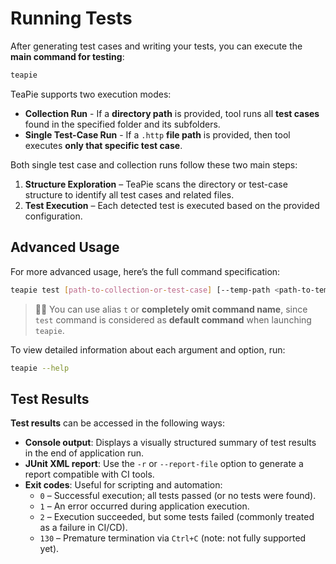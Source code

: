 # Running Tests

After generating test cases and writing your tests, you can execute the **main command for testing**:

```sh
teapie
```

TeaPie supports two execution modes:

- **Collection Run** - If a **directory path** is provided, tool runs all **test cases** found in the specified folder and its subfolders.
- **Single Test-Case Run** - If a `.http` **file path** is provided, then tool executes **only that specific test case**.

Both single test case and collection runs follow these two main steps:

1. **Structure Exploration** – TeaPie scans the directory or test-case structure to identify all test cases and related files.
2. **Test Execution** – Each detected test is executed based on the provided configuration.

## Advanced Usage

For more advanced usage, here’s the full command specification:

```sh
teapie test [path-to-collection-or-test-case] [--temp-path <path-to-temporary-folder>] [-d|--debug] [-v|--verbose] [-q|--quiet] [--log-level <minimal-log-level>] [--log-file <path-to-log-file>] [--log-file-log-level <minimal-log-level-for-log-file>] [-e|--env|--environment <environment-name>] [--env-file|--environment-file <path-to-environment-file>] [-r|--report-file <path-to-report-file>] [-i|--init-script|--initialization-script <path-to-initialization-script>] [--no-cache-vars|--no-cache-variables]
```

> 💁‍♂️ You can use alias `t` or **completely omit command name**, since `test` command is considered as **default command** when launching `teapie`.

To view detailed information about each argument and option, run:

```sh
teapie --help
```

## Test Results

**Test results** can be accessed in the following ways:

- **Console output**: Displays a visually structured summary of test results in the end of application run.
- **JUnit XML report**: Use the `-r` or `--report-file` option to generate a report compatible with CI tools.
- **Exit codes**: Useful for scripting and automation:
  - `0` – Successful execution; all tests passed (or no tests were found).
  - `1` – An error occurred during application execution.
  - `2` – Execution succeeded, but some tests failed (commonly treated as a failure in CI/CD).
  - `130` – Premature termination via `Ctrl+C` (note: not fully supported yet).
